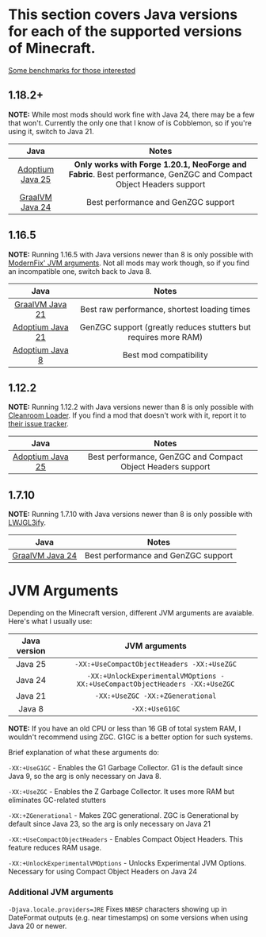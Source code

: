 # This section covers Java versions for each of the supported versions of Minecraft.

[Some benchmarks for those interested](java-benchmarks.md)

## 1.18.2+

**NOTE:** While most mods should work fine with Java 24, there may be a few that won't. Currently the only one that I know of is Cobblemon, so if you're using it, switch to Java 21.

| Java | Notes |
|:---:|:---:|
| [Adoptium Java 25](https://adoptium.net/temurin/releases/?version=25&package=jre) | **Only works with Forge 1.20.1, NeoForge and Fabric**. Best performance, GenZGC and Compact Object Headers support |
| [GraalVM Java 24](https://www.graalvm.org/downloads/) | Best performance and GenZGC support |

## 1.16.5

**NOTE:** Running 1.16.5 with Java versions newer than 8 is only possible with [ModernFix' JVM arguments](https://github.com/embeddedt/ModernFix/wiki/1.16---required-arguments-for-Java-17). Not all mods may work though, so if you find an incompatible one, switch back to Java 8.

| Java | Notes |
|:---:|:---:|
| [GraalVM Java 21](https://www.graalvm.org/downloads/) | Best raw performance, shortest loading times |
| [Adoptium Java 21](https://adoptium.net/temurin/releases/?version=21&package=jre) | GenZGC support (greatly reduces stutters but requires more RAM) |
| [Adoptium Java 8](https://adoptium.net/temurin/releases/?version=8&package=jre) | Best mod compatibility |

## 1.12.2

**NOTE:** Running 1.12.2 with Java versions newer than 8 is only possible with [Cleanroom Loader](https://github.com/CleanroomMC/Cleanroom). If you find a mod that doesn't work with it, report it to [their issue tracker](https://github.com/CleanroomMC/Cleanroom/issues).

| Java | Notes |
|:---:|:---:|
| [Adoptium Java 25](https://adoptium.net/temurin/releases/?version=25&package=jre) | Best performance, GenZGC and Compact Object Headers support |

## 1.7.10

**NOTE:** Running 1.7.10 with Java versions newer than 8 is only possible with [LWJGL3ify](https://modrinth.com/mod/lwjgl3ify).

| Java | Notes |
|:---:|:---:|
| [GraalVM Java 24](https://www.graalvm.org/downloads/) | Best performance and GenZGC support |

# JVM Arguments

Depending on the Minecraft version, different JVM arguments are avaiable. Here's what I usually use:

| Java version | JVM arguments |
|:---:|:---:|
| Java 25 | `-XX:+UseCompactObjectHeaders -XX:+UseZGC` |
| Java 24 | `-XX:+UnlockExperimentalVMOptions -XX:+UseCompactObjectHeaders -XX:+UseZGC` |
| Java 21 | `-XX:+UseZGC -XX:+ZGenerational` |
| Java 8 | `-XX:+UseG1GC` |

**NOTE:** If you have an old CPU or less than 16 GB of total system RAM, I wouldn't recommend using ZGC. G1GC is a better option for such systems.

Brief explanation of what these arguments do:

`-XX:+UseG1GC` - Enables the G1 Garbage Collector. G1 is the default since Java 9, so the arg is only necessary on Java 8.

`-XX:+UseZGC` - Enables the Z Garbage Collector. It uses more RAM but eliminates GC-related stutters

`-XX:+ZGenerational` - Makes ZGC generational. ZGC is Generational by default since Java 23, so the arg is only necessary on Java 21

`-XX:+UseCompactObjectHeaders` - Enables Compact Object Headers. This feature reduces RAM usage.

`-XX:+UnlockExperimentalVMOptions` - Unlocks Experimental JVM Options. Necessary for using Compact Object Headers on Java 24

### Additional JVM arguments

`-Djava.locale.providers=JRE` Fixes `NNBSP` characters showing up in DateFormat outputs (e.g. near timestamps) on some versions when using Java 20 or newer.
